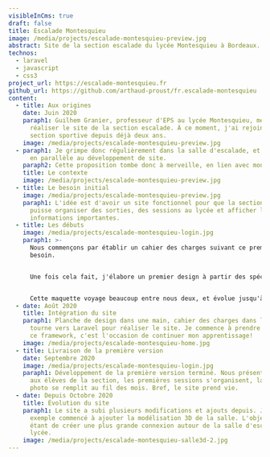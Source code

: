 ```yaml
---
visibleInCms: true
draft: false
title: Escalade Montesquieu
image: /media/projects/escalade-montesquieu-preview.jpg
abstract: Site de la section escalade du lycée Montesquieu à Bordeaux.
technos:
  - laravel
  - javascript
  - css3
project_url: https://escalade-montesquieu.fr
github_url: https://github.com/arthaud-proust/fr.escalade-montesquieu
content:
  - title: Aux origines
    date: Juin 2020
    paraph1: Guilhem Granier, professeur d'EPS au lycée Montesquieu, me propose de
      réaliser le site de la section escalade. À ce moment, j'ai rejoint cette
      section sportive depuis déjà deux ans.
    image: /media/projects/escalade-montesquieu-preview.jpg
  - paraph1: Je grimpe donc régulièrement dans la salle d'escalade, et je me forme
      en parallèle au développement de site.
    paraph2: Cette proposition tombe donc à merveille, en lien avec mon projet d'études.
    title: Le contexte
    image: /media/projects/escalade-montesquieu-preview.jpg
  - title: Le besoin initial
    image: /media/projects/escalade-montesquieu-preview.jpg
    paraph1: L'idée est d'avoir un site fonctionnel pour que la section escalade
      puisse organiser des sorties, des sessions au lycée et afficher les
      informations importantes.
  - title: Les débuts
    image: /media/projects/escalade-montesquieu-login.jpg
    paraph1: >-
      Nous commençons par établir un cahier des charges suivant ce premier
      besoin. 


      Une fois cela fait, j'élabore un premier design à partir des spécifications de M.Granier. 


      Cette maquette voyage beaucoup entre nous deux, et évolue jusqu'à sa version finale.
  - date: Août 2020
    title: Intégration du site
    paraph1: Planche de design dans une main, cahier des charges dans l'autre, je me
      tourne vers Laravel pour réaliser le site. Je commence à prendre en main
      ce framework, c'est l'occasion de continuer mon apprentissage!
    image: /media/projects/escalade-montesquieu-home.jpg
  - title: Livraison de la première version
    date: Septembre 2020
    image: /media/projects/escalade-montesquieu-login.jpg
    paraph1: Développement de la première version terminé. Nous présentons le site
      aux élèves de la section, les premières sessions s'organisent, la galerie
      photo se remplit au fil des mois. Bref, le site prend vie.
  - date: Depuis Octobre 2020
    title: Évolution du site
    paraph1: Le site a subi plusieurs modifications et ajouts depuis. J'ai par
      exemple commencé à ajouter la modélisation 3D de la salle. L'objectif
      étant de créer une plus grande connexion autour de la salle d'escalade du
      lycée.
    image: /media/projects/escalade-montesquieu-salle3d-2.jpg
---
```

